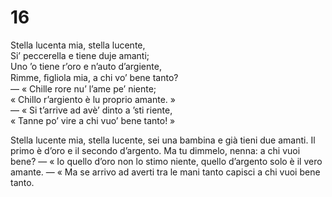 # 16  
  
Stella lucenta mia, stella lucente,  
Si’ peccerella e tiene duje amanti;  
Uno ’o tiene r’oro e n’auto d’argiente,  
Rimme, ﬁgliola mia, a chi vo’ bene tanto?  
— « Chille rore nu’ l’ame pe’ niente;  
« Chillo r’argiento è lu proprio amante. »  
— « Si t’arrive ad avè’ dinto a ’sti riente,  
« Tanne po’ vire a chi vuo’ bene tanto! »

Stella lucente mia, stella lucente,
sei una bambina e già tieni due amanti.
Il primo è d’oro e il secondo d’argento.
Ma tu dimmelo, nenna: a chi vuoi bene?
— « Io quello d’oro non lo stimo niente,
quello d’argento solo è il vero amante.
— « Ma se arrivo ad averti tra le mani
tanto capisci a chi vuoi bene tanto.
